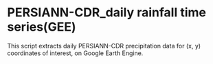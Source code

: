 # PERSIANN-CDR_daily rainfall time series(GEE)
 
 This script extracts daily PERSIANN-CDR precipitation data for (x, y) coordinates of interest, on Google Earth Engine.